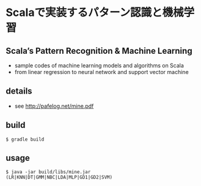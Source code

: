 # Scalaで実装するパターン認識と機械学習
## Scala’s Pattern Recognition & Machine Learning

- sample codes of machine learning models and algorithms on Scala
- from linear regression to neural network and support vector machine

## details

- see http://pafelog.net/mine.pdf

## build

`$ gradle build`

## usage

```
$ java -jar build/libs/mine.jar (LR|KNN|DT|GMM|NBC|LDA|MLP|GD1|GD2|SVM)
```
